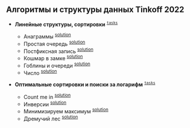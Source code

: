 ## Алгоритмы и структуры данных Tinkoff 2022

- **Линейные структуры, сортировки** <sup>[`tasks`](algorithms/1-linear-structures-and-sorting/tasks.md)</sup>

  - Анаграммы <sup>[solution](algorithms/1-linear-structures-and-sorting/A-anagrams.py)</sup>
  - Простая очередь <sup>[solution](algorithms/1-linear-structures-and-sorting/B-simple-queue.py)</sup>
  - Постфиксная запись <sup>[solution](algorithms/1-linear-structures-and-sorting/C-postfix-entry.py)</sup>
  - Кошмар в замке <sup>[solution](algorithms/1-linear-structures-and-sorting/D-nightmare-in-the-castle.py)</sup>
  - Гоблины и очереди <sup>[solution](algorithms/1-linear-structures-and-sorting/E-goblins-and-queues.py)</sup>
  - Число <sup>[solution](algorithms/1-linear-structures-and-sorting/F-number.py)</sup>

- **Оптимальные сортировки и поиски за логарифм** <sup>[`tasks`](algorithms/2-optimal-sorting-and-fast-searches/tasks.md)</sup>

  - Count me in <sup>[solution](algorithms/2-optimal-sorting-and-fast-searches/A-count-me-in.py)</sup>
  - Инверсии <sup>[solution](algorithms/2-optimal-sorting-and-fast-searches/B-inversions.py)</sup>
  - Минимизируем максимум <sup>[solution](algorithms/2-optimal-sorting-and-fast-searches/D-minimizing-maximum.py)</sup>
  - Дремучий лес <sup>[solution](algorithms/2-optimal-sorting-and-fast-searches/E-dense-forest.py)</sup>
